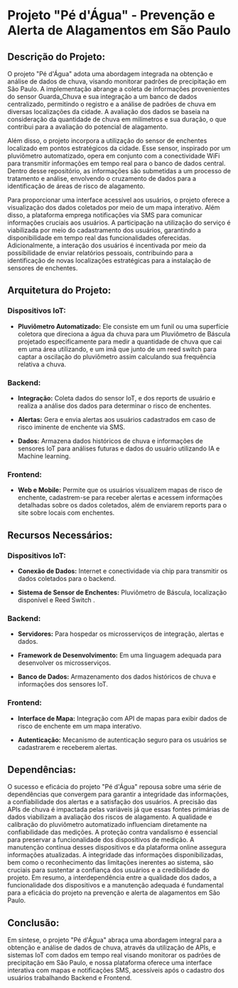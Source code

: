 # Projeto "Pé d'Água" - Prevenção e Alerta de Alagamentos em São Paulo

## Descrição do Projeto:

O projeto "Pé d'Água" adota uma abordagem integrada na obtenção e análise de dados de chuva, visando monitorar padrões de precipitação em São Paulo. A implementação abrange a coleta de informações provenientes do sensor Guarda_Chuva e sua integração a um banco de dados centralizado, permitindo o registro e a análise de padrões de chuva em diversas localizações da cidade. A avaliação dos dados se baseia na consideração da quantidade de chuva em milímetros e sua duração, o que contribui para a avaliação do potencial de alagamento.

Além disso, o projeto incorpora a utilização do sensor de enchentes localizado em pontos estratégicos da cidade. Esse sensor, inspirado por um pluviômetro automatizado, opera em conjunto com a conectividade WiFi para transmitir informações em tempo real para o banco de dados central. Dentro desse repositório, as informações são submetidas a um processo de tratamento e análise, envolvendo o cruzamento de dados para a identificação de áreas de risco de alagamento.

Para proporcionar uma interface acessível aos usuários, o projeto oferece a visualização dos dados coletados por meio de um mapa interativo. Além disso, a plataforma emprega notificações via SMS para comunicar informações cruciais aos usuários. A participação na utilização do serviço é viabilizada por meio do cadastramento dos usuários, garantindo a disponibilidade em tempo real das funcionalidades oferecidas. Adicionalmente, a interação dos usuários é incentivada por meio da possibilidade de enviar relatórios pessoais, contribuindo para a identificação de novas localizações estratégicas para a instalação de sensores de enchentes.

## Arquitetura do Projeto:

### Dispositivos IoT:

- **Pluviômetro Automatizado:**  Ele consiste em um funil ou uma superfície coletora que direciona a água da chuva para um Pluviômetro de Báscula projetado especificamente para medir a quantidade de chuva que cai em uma área utilizando, e um imã que junto de um reed switch para captar a oscilação do pluviômetro assim calculando sua frequência relativa a chuva.

### Backend:

- **Integração:** Coleta dados do sensor IoT, e dos reports de usuário e realiza a análise dos dados para determinar o risco de enchentes.

- **Alertas:** Gera e envia alertas aos usuários cadastrados em caso de risco iminente de enchente via SMS.

- **Dados:** Armazena dados históricos de chuva e informações de sensores IoT para análises futuras e dados do usuário utilizando IA e Machine learning.

### Frontend:

- **Web e Mobile:** Permite que os usuários visualizem mapas de risco de enchente, cadastrem-se para receber alertas e acessem informações detalhadas sobre os dados coletados, além de enviarem reports para o site sobre locais com enchentes.

## Recursos Necessários:

### Dispositivos IoT:

- **Conexão de Dados:** Internet e conectividade via chip para transmitir os dados coletados para o backend.

- **Sistema de Sensor de Enchentes:** Pluviômetro de Báscula, localização disponível e Reed Switch .

### Backend:

- **Servidores:** Para hospedar os microsserviços de integração, alertas e dados.

- **Framework de Desenvolvimento:** Em uma linguagem adequada para desenvolver os microsserviços.

- **Banco de Dados:** Armazenamento dos dados históricos de chuva e informações dos sensores IoT.

### Frontend:

- **Interface de Mapa:** Integração com API de mapas para exibir dados de risco de enchente em um mapa interativo.

- **Autenticação:** Mecanismo de autenticação seguro para os usuários se cadastrarem e receberem alertas.

## Dependências:

O sucesso e eficácia do projeto "Pé d'Água" repousa sobre uma série de dependências que convergem para garantir a integridade das informações, a confiabilidade dos alertas e a satisfação dos usuários. A precisão das APIs de chuva é impactada pelas variáveis já que essas fontes primárias de dados viabilizam a avaliação dos riscos de alagamento. A qualidade e calibração do pluviômetro automatizado influenciam diretamente na confiabilidade das medições. A proteção contra vandalismo é essencial para preservar a funcionalidade dos dispositivos de medição. A manutenção contínua desses dispositivos e da plataforma online assegura informações atualizadas. A integridade das informações disponibilizadas, bem como o reconhecimento das limitações inerentes ao sistema, são cruciais para sustentar a confiança dos usuários e a credibilidade do projeto. Em resumo, a interdependência entre a qualidade dos dados, a funcionalidade dos dispositivos e a manutenção adequada é fundamental para a eficácia do projeto na prevenção e alerta de alagamentos em São Paulo.

## Conclusão:

Em síntese, o projeto "Pé d'Água" abraça uma abordagem integral para a obtenção e análise de dados de chuva, através da utilização de APIs, e sistemas IoT com dados em tempo real visando monitorar os padrões de precipitação em São Paulo, e nossa plataforma oferece uma interface interativa com mapas e notificações SMS, acessíveis após o cadastro dos usuários trabalhando Backend e Frontend.
